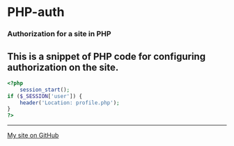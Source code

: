 # PHP-auth
### Authorization for a site in PHP

This is a snippet of PHP code for configuring authorization on the site.
---
```php
<?php 
    session_start();
if ($_SESSION['user']) {
    header('Location: profile.php');
}
?>
```
---
[My site on GitHub](https://poliweb.github.io/)
